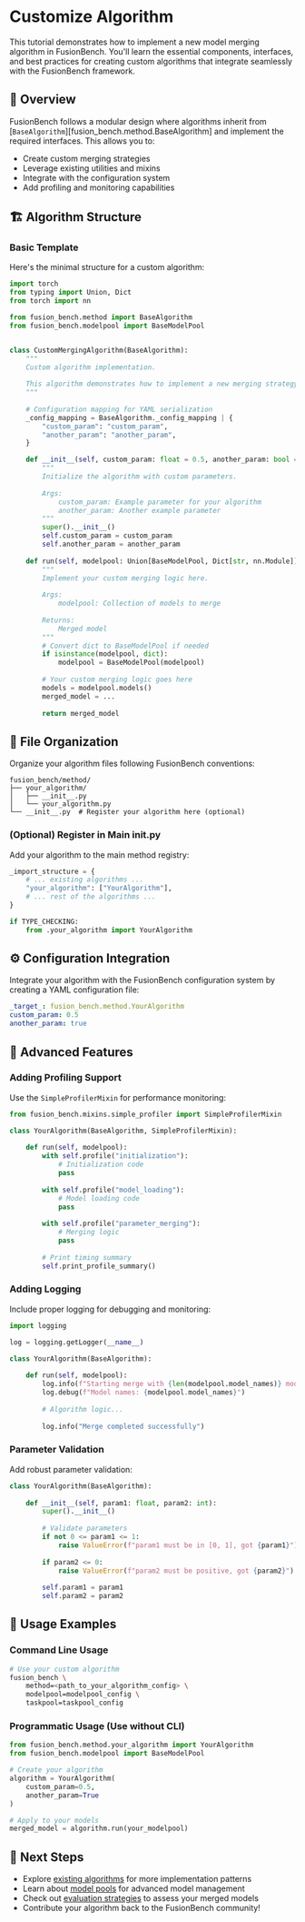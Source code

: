 # Customize Algorithm

This tutorial demonstrates how to implement a new model merging algorithm in FusionBench. You'll learn the essential components, interfaces, and best practices for creating custom algorithms that integrate seamlessly with the FusionBench framework.

## 🎯 Overview

FusionBench follows a modular design where algorithms inherit from [`BaseAlgorithm`][fusion_bench.method.BaseAlgorithm] and implement the required interfaces. This allows you to:

- Create custom merging strategies
- Leverage existing utilities and mixins
- Integrate with the configuration system
- Add profiling and monitoring capabilities

## 🏗️ Algorithm Structure

### Basic Template

Here's the minimal structure for a custom algorithm:

```python linenums="1" hl_lines="35-52"
import torch
from typing import Union, Dict
from torch import nn

from fusion_bench.method import BaseAlgorithm
from fusion_bench.modelpool import BaseModelPool


class CustomMergingAlgorithm(BaseAlgorithm):
    """
    Custom algorithm implementation.
    
    This algorithm demonstrates how to implement a new merging strategy.
    """
    
    # Configuration mapping for YAML serialization
    _config_mapping = BaseAlgorithm._config_mapping | {
        "custom_param": "custom_param",
        "another_param": "another_param",
    }

    def __init__(self, custom_param: float = 0.5, another_param: bool = True):
        """
        Initialize the algorithm with custom parameters.
        
        Args:
            custom_param: Example parameter for your algorithm
            another_param: Another example parameter
        """
        super().__init__()
        self.custom_param = custom_param
        self.another_param = another_param
    
    def run(self, modelpool: Union[BaseModelPool, Dict[str, nn.Module]]) -> nn.Module:
        """
        Implement your custom merging logic here.
        
        Args:
            modelpool: Collection of models to merge
            
        Returns:
            Merged model
        """
        # Convert dict to BaseModelPool if needed
        if isinstance(modelpool, dict):
            modelpool = BaseModelPool(modelpool)
        
        # Your custom merging logic goes here
        models = modelpool.models()
        merged_model = ...
        
        return merged_model
```

## 📁 File Organization

Organize your algorithm files following FusionBench conventions:

```text
fusion_bench/method/
├── your_algorithm/
│   ├── __init__.py
│   └── your_algorithm.py
└── __init__.py  # Register your algorithm here (optional)
```

### (Optional) Register in Main __init__.py

Add your algorithm to the main method registry:

```python title="fusion_bench/method/__init__.py"
_import_structure = {
    # ... existing algorithms ...
    "your_algorithm": ["YourAlgorithm"],
    # ... rest of the algorithms ...
}

if TYPE_CHECKING:
    from .your_algorithm import YourAlgorithm
```

## ⚙️ Configuration Integration

Integrate your algorithm with the FusionBench configuration system by creating a YAML configuration file:

```yaml title="config/method/your_algorithm.yaml"
_target_: fusion_bench.method.YourAlgorithm
custom_param: 0.5
another_param: true
```

## 🔌 Advanced Features

### Adding Profiling Support

Use the `SimpleProfilerMixin` for performance monitoring:

```python
from fusion_bench.mixins.simple_profiler import SimpleProfilerMixin

class YourAlgorithm(BaseAlgorithm, SimpleProfilerMixin):
    
    def run(self, modelpool):
        with self.profile("initialization"):
            # Initialization code
            pass
        
        with self.profile("model_loading"):
            # Model loading code
            pass
        
        with self.profile("parameter_merging"):
            # Merging logic
            pass
        
        # Print timing summary
        self.print_profile_summary()
```

### Adding Logging

Include proper logging for debugging and monitoring:

```python
import logging

log = logging.getLogger(__name__)

class YourAlgorithm(BaseAlgorithm):
    
    def run(self, modelpool):
        log.info(f"Starting merge with {len(modelpool.model_names)} models")
        log.debug(f"Model names: {modelpool.model_names}")
        
        # Algorithm logic...
        
        log.info("Merge completed successfully")
```

### Parameter Validation

Add robust parameter validation:

```python
class YourAlgorithm(BaseAlgorithm):
    
    def __init__(self, param1: float, param2: int):
        super().__init__()
        
        # Validate parameters
        if not 0 <= param1 <= 1:
            raise ValueError(f"param1 must be in [0, 1], got {param1}")
        
        if param2 <= 0:
            raise ValueError(f"param2 must be positive, got {param2}")
        
        self.param1 = param1
        self.param2 = param2
```

## 🚀 Usage Examples

### Command Line Usage

```bash
# Use your custom algorithm
fusion_bench \
    method=<path_to_your_algorithm_config> \
    modelpool=modelpool_config \
    taskpool=taskpool_config
```

### Programmatic Usage (Use without CLI)

```python
from fusion_bench.method.your_algorithm import YourAlgorithm
from fusion_bench.modelpool import BaseModelPool

# Create your algorithm
algorithm = YourAlgorithm(
    custom_param=0.5,
    another_param=True
)

# Apply to your models
merged_model = algorithm.run(your_modelpool)
```

## 🔗 Next Steps

- Explore [existing algorithms](../../api/fusion_bench.method/index.md) for more implementation patterns
- Learn about [model pools](../../api/fusion_bench.modelpool.md) for advanced model management
- Check out [evaluation strategies](../../api/fusion_bench.taskpool.md) to assess your merged models
- Contribute your algorithm back to the FusionBench community!

